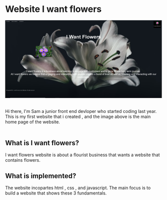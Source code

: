 
# Website I want flowers
<img src="Website/images/Github image.PNG">
<br></br>




Hi there, I'm Sam a junior front end devloper who started coding last year. This is my first website that i created , and the image above is the main home page of the website.
<br></br>


## What is I want flowers?
I want flowers website is about a flourist business that wants a website that contains flowers.



## What is implemented?
The website incopartes html , css , and javascript. The main focus is to build a website that shows these 3 fundamentals. 




